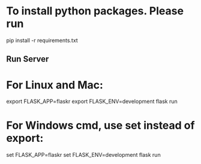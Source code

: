 # To install python packages. Please run

pip install -r requirements.txt

## Run Server

# For Linux and Mac:

export FLASK_APP=flaskr
export FLASK_ENV=development
flask run

# For Windows cmd, use set instead of export:

set FLASK_APP=flaskr
set FLASK_ENV=development
flask run
